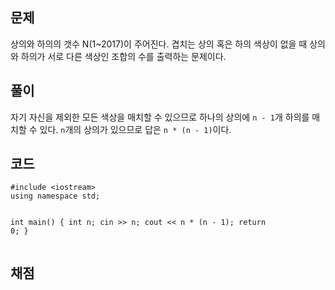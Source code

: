 <h2 id="문제">문제</h2>
<p>상의와 하의의 갯수 N(1~2017)이 주어진다.
겹치는 상의 혹은 하의 색상이 없을 때
상의와 하의가 서로 다른 색상인 조합의 수를 출력하는 문제이다.</p>
<h2 id="풀이">풀이</h2>
<p>자기 자신을 제외한 모든 색상을 매치할 수 있으므로
하나의 상의에 <code>n - 1</code>개 하의를 매치할 수 있다.
<code>n</code>개의 상의가 있으므로 답은 <code>n * (n - 1)</code>이다.</p>
<h2 id="코드">코드</h2>
<pre><code class="language-cpp">#include &lt;iostream&gt;
using namespace std;

int main() {
    int n;
    cin &gt;&gt; n;
    cout &lt;&lt; n * (n - 1);
    return 0;
}</code></pre>
<h2 id="채점">채점</h2>
<p><img alt="" src="https://velog.velcdn.com/images/coolgamja_/post/f442b028-c7ba-4a80-9384-f1468bc8efb3/image.png" /></p>
